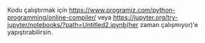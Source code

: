 Kodu çalıştırmak için https://www.programiz.com/python-programming/online-compiler/ veya https://jupyter.org/try-jupyter/notebooks/?path=Untitled2.ipynb(her zaman çalışmıyor)'e yapıştırabilirsin.
